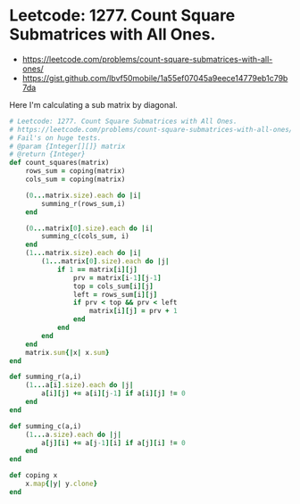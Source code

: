 # Leetcode: 1277. Count Square Submatrices with All Ones.

- https://leetcode.com/problems/count-square-submatrices-with-all-ones/
- https://gist.github.com/lbvf50mobile/1a55ef07045a9eece14779eb1c79b7da


Here I'm calculating a sub matrix by diagonal.

```Ruby
# Leetcode: 1277. Count Square Submatrices with All Ones.
# https://leetcode.com/problems/count-square-submatrices-with-all-ones/
# Fail's on huge tests.
# @param {Integer[][]} matrix
# @return {Integer}
def count_squares(matrix)
    rows_sum = coping(matrix)
    cols_sum = coping(matrix)

    (0...matrix.size).each do |i|
        summing_r(rows_sum,i)
    end

    (0...matrix[0].size).each do |i|
        summing_c(cols_sum, i)
    end
    (1...matrix.size).each do |i|
        (1...matrix[0].size).each do |j|
            if 1 == matrix[i][j]
                prv = matrix[i-1][j-1]
                top = cols_sum[i][j]
                left = rows_sum[i][j]
                if prv < top && prv < left
                    matrix[i][j] = prv + 1
                end
            end
        end
    end
    matrix.sum{|x| x.sum}
end

def summing_r(a,i)
    (1...a[i].size).each do |j|
        a[i][j] += a[i][j-1] if a[i][j] != 0
    end 
end

def summing_c(a,i)
    (1...a.size).each do |j|
        a[j][i] += a[j-1][i] if a[j][i] != 0
    end
end

def coping x
    x.map{|y| y.clone}
end
```
